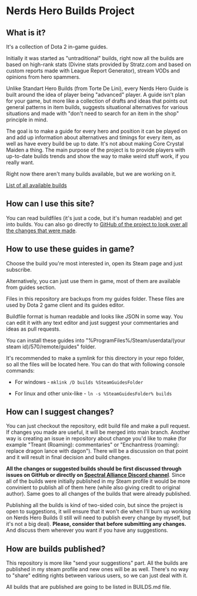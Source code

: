 # Nerds Hero Builds Project

## What is it?

It's a collection of Dota 2 in-game guides.

Initially it was started as "untraditional" builds, right now all the builds are based on high-rank stats (Divine stats provided by Stratz.com and based on custom reports made with League Report Generator), stream VODs and opinions from hero spammers.

Unlike Standart Hero Builds (from Torte De Lini), every Nerds Hero Guide is built around the idea of player being "advanced" player. A guide isn't plan for your game, but more like a collection of drafts and ideas that points out general patterns in item builds, suggests situational alternatives for various situations and made with "don't need to search for an item in the shop" principle in mind.

The goal is to make a guide for every hero and position it can be played on and add up information about alternatives and timings for every item, as well as have every build be up to date. It's not about making Core Crystal Maiden a thing. The main purpose of the project is to provide players with up-to-date builds trends and show the way to make weird stuff work, if you really want.

Right now there aren't many builds available, but we are working on it.

[List of all available builds](BUILDS.md)

## How can I use this site?

You can read buildfiles (it's just a code, but it's human readable) and get into builds. You can also go directly to [GitHub of the project to look over all the changes that were made](https://github.com/leamare/nerds-builds/commits/master).

## How to use these guides in game?

Choose the build you're most interested in, open its Steam page and just subscribe.

Alternatively, you can just use them in game, most of them are available from guides section.



Files in this repository are backups from my guides folder. These files are used by Dota 2 game client and its guides editor.

Buildfile format is human readable and looks like JSON in some way. You can edit it with any text editor and just suggest your commentaries and ideas as pull requests.

You can install these guides into "%ProgramFiles%/Steam/userdata/(your steam id)/570/remote/guides" folder.

It's recommended to make a symlink for this directory in your repo folder, so all the files will be located here. You can do that with following console commands:

- For windows - `mklink /D builds %SteamGuidesFolder`

- For linux and other unix-like - `ln -s %SteamGuidesFolder% builds`

## How can I suggest changes?

You can just checkout the repository, edit build file and make a pull request. If changes you made are useful, it will be merged into main branch. Another way is creating an issue in repository about change you'd like to make (for example "Treant (Roaming): commentaries" or "Enchantress (roaming): replace dragon lance with dagon"). There will be a discussion on that point and it will result in final decision and build changes.

**All the changes or suggested builds should be first discussed through issues on GitHub or directly on [Spectral Alliance Discord channel](https://discord.gg/7zKeeV8)**. Since all of the builds were initially published in my Steam profile it would be more convinient to publish all of them here (while also giving credit to original author). Same goes to all changes of the builds that were already published.

Publishing all the builds is kind of two-sided coin, but since the project is open to suggestions, it will ensure that it won't die when I'll burn up working on Nerds Hero Builds (I still will need to publish every change by myself, but it's not a big deal). **Please, consider that before submitting any changes.** And discuss them wherever you want if you have any suggestions.

## How are builds published?

This repository is more like "send your suggestions" part. All the builds are published in my steam profile and new ones will be as well. There's no way to "share" editing rights between various users, so we can just deal with it.

All builds that are published are going to be listed in BUILDS.md file.
